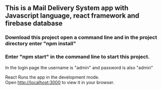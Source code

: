 ## This is a Mail Delivery System app with Javascript language, react framework and firebase database

### Download this project open a command line and in the project directory enter "npm install"

### Enter "npm start" in the command line to start this project.

In the login page the username is "admin" and password is also "admin"

React Runs the app in the development mode.\
Open [http://localhost:3000](http://localhost:3000) to view it in your browser.
